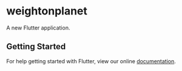 # weightonplanet

A new Flutter application.

## Getting Started

For help getting started with Flutter, view our online
[documentation](https://flutter.io/).
